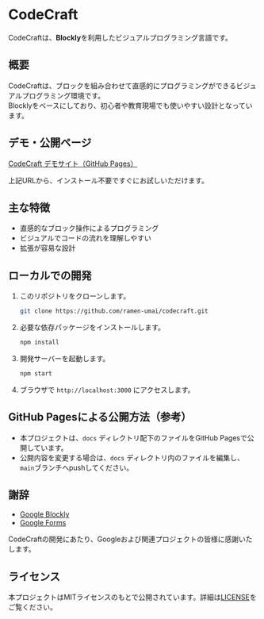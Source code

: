 # CodeCraft

CodeCraftは、**Blockly**を利用したビジュアルプログラミング言語です。

## 概要

CodeCraftは、ブロックを組み合わせて直感的にプログラミングができるビジュアルプログラミング環境です。  
Blocklyをベースにしており、初心者や教育現場でも使いやすい設計となっています。

## デモ・公開ページ

[CodeCraft デモサイト（GitHub Pages）](https://ramen-umai.github.io/codecraft/)

上記URLから、インストール不要ですぐにお試しいただけます。

## 主な特徴

- 直感的なブロック操作によるプログラミング
- ビジュアルでコードの流れを理解しやすい
- 拡張が容易な設計

## ローカルでの開発

1. このリポジトリをクローンします。

   ```sh
   git clone https://github.com/ramen-umai/codecraft.git
   ```

2. 必要な依存パッケージをインストールします。

   ```sh
   npm install
   ```

3. 開発サーバーを起動します。

   ```sh
   npm start
   ```

4. ブラウザで `http://localhost:3000` にアクセスします。

## GitHub Pagesによる公開方法（参考）

- 本プロジェクトは、`docs` ディレクトリ配下のファイルをGitHub Pagesで公開しています。
- 公開内容を変更する場合は、`docs` ディレクトリ内のファイルを編集し、`main`ブランチへpushしてください。

## 謝辞

- [Google Blockly](https://developers.google.com/blockly)
- [Google Forms](https://www.google.com/forms/about/)
  
CodeCraftの開発にあたり、Googleおよび関連プロジェクトの皆様に感謝いたします。

## ライセンス

本プロジェクトはMITライセンスのもとで公開されています。詳細は[LICENSE](./LICENSE)をご覧ください。
